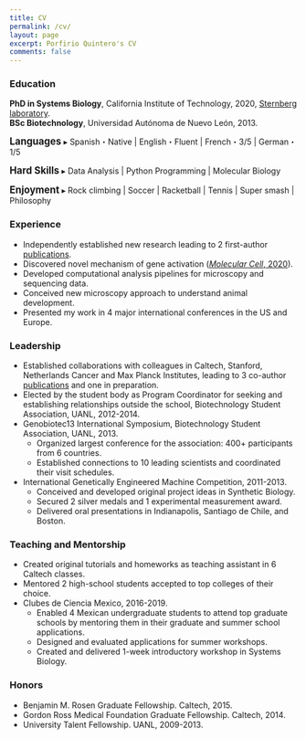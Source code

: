 ```yaml
---
title: CV
permalink: /cv/
layout: page
excerpt: Porfirio Quintero's CV
comments: false
---
```


### Education
**PhD in Systems Biology**, California Institute of Technology, 2020, [Sternberg laboratory](http://wormlab.caltech.edu).  
**BSc Biotechnology**, Universidad Autónoma de Nuevo León, 2013.

<span style="font-size:1.2em;">**Languages**</span> ▸
Spanish・Native |
English・Fluent | 
French・3/5 |
German・1/5

<span style="font-size:1.2em;">**Hard Skills**</span> ▸
Data Analysis | 
Python Programming | 
Molecular Biology

<span style="font-size:1.2em;">**Enjoyment**</span> ▸
Rock climbing | 
Soccer | 
Racketball | 
Tennis | 
Super smash | 
Philosophy

### Experience
- Independently established new research leading to 2 first-author [publications](https://scholar.google.com/citations?user=ERRyb1sAAAAJ&hl=en&oi=ao).  
- Discovered novel mechanism of gene activation (<a href="/assets/docs/2020_QuinteroCadenaMolCellCTD.pdf" target="blank">_Molecular Cell_, 2020</a>).  
- Developed computational analysis pipelines for microscopy and sequencing data.  
- Conceived new microscopy approach to understand animal development.  
- Presented my work in 4 major international conferences in the US and Europe.  

### Leadership
- Established collaborations with colleagues in Caltech, Stanford, Netherlands Cancer and Max Planck Institutes, leading to 3 co-author [publications](https://scholar.google.com/citations?user=ERRyb1sAAAAJ&hl=en&oi=ao) and one in preparation.  
- Elected by the student body as Program Coordinator for seeking and establishing relationships outside the school, Biotechnology Student Association, UANL, 2012-2014.  
- Genobiotec13 International Symposium, Biotechnology Student Association, UANL, 2013.  
    - Organized largest conference for the association: 400+ participants from 6 countries.  
    - Established connections to 10 leading scientists and coordinated their visit schedules.  
- International Genetically Engineered Machine Competition, 2011-2013.  
    - Conceived and developed original project ideas in Synthetic Biology.  
    - Secured 2 silver medals and 1 experimental measurement award.  
    - Delivered oral presentations in Indianapolis, Santiago de Chile, and Boston.  

### Teaching and Mentorship
- Created original tutorials and homeworks as teaching assistant in 6 Caltech classes.  
- Mentored 2 high-school students accepted to top colleges of their choice.  
- Clubes de Ciencia Mexico, 2016-2019.  
    - Enabled 4 Mexican undergraduate students to attend top graduate schools by mentoring them in their graduate and summer school applications.  
    - Designed and evaluated applications for summer workshops.
    - Created and delivered 1-week introductory workshop in Systems Biology.

### Honors  
- Benjamin M. Rosen Graduate Fellowship. Caltech, 2015.  
- Gordon Ross Medical Foundation Graduate Fellowship. Caltech, 2014.  
- University Talent Fellowship. UANL, 2009-2013.  
